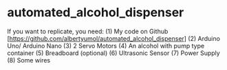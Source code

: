# automated_alcohol_dispenser

If you want to replicate, you need:
(1) My code on Github [https://github.com/albertyumol/automated_alcohol_dispenser]
(2) Arduino Uno/ Arduino Nano
(3) 2 Servo Motors
(4) An alcohol with pump type container
(5) Breadboard (optional)
(6) Ultrasonic Sensor
(7) Power Supply
(8) Some wires
